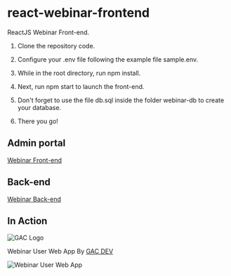 # react-webinar-frontend
ReactJS Webinar Front-end. 

1. Clone the repository code.

2. Configure your .env file following the example file sample.env.

5. While in the root directory, run npm install. 

6. Next, run npm start to launch the front-end.

7. Don't forget to use the file db.sql inside the folder webinar-db to create your database.

7. There you go!

## Admin portal

[Webinar Front-end](https://github.com/affkoul/react-webinar-admin-portal)

## Back-end

[Webinar Back-end](https://github.com/affkoul/node-webinar-backend)

## In Action

![GAC Logo](https://geniusandcourage.com/favicon.ico)

Webinar User Web App By [GAC DEV](https://geniusandcourage.com)

![Webinar User Web App](https://ndolet.com/webinar.png)
